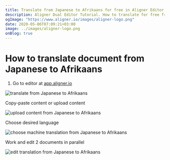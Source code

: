 ```yaml
---
title: Translate from Japanese to Afrikaans for free in Aligner Editor
description: Aligner Dual Editor Tutorial. How to translate for free from Japanese to Afrikaans. Aligner is multilingual document management platform. 
ogImage: "https://www.aligner.io/images/aligner-logo.png"
date: 2020-05-06T07:09:21+03:00
image: ../images/aligner-logo.png
onBlog: true
---
```


# How to translate document from Japanese to Afrikaans

1. Go to editor at [app.aligner.io](https://app.aligner.io "Aligner App web page")

![translate from Japanese to Afrikaans](../aligner-blank-editor.png "translate from Japanese to Afrikaans")

Copy-paste content or upload content

![upload content from Japanese to Afrikaans](../aligner-uploaded-document.png "upload content from Japanese to Afrikaans")

Choose desired language

![choose machine translation from Japanese to Afrikaans](../aligner-language-dropdown.png "choose machine translation from Japanese to Afrikaans")

Work and edit 2 documents in parallel

![edit translation from Japanese to Afrikaans](../aligner-double-sitded-editor.png "edit translation from Japanese to Afrikaans")

